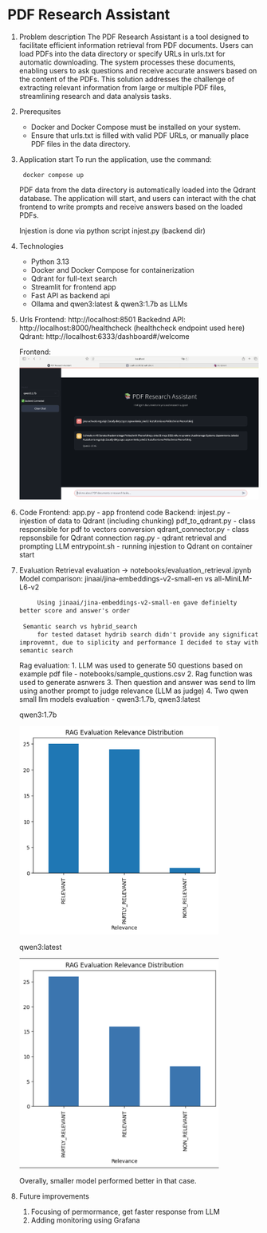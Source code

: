 # PDF Research Assistant

1. Problem description
    The PDF Research Assistant is a tool designed to facilitate efficient information retrieval from PDF documents. Users can load PDFs into the data directory or specify URLs in urls.txt for automatic downloading. The system processes these documents, enabling users to ask questions and receive accurate answers based on the content of the PDFs. This solution addresses the challenge of extracting relevant information from large or multiple PDF files, streamlining research and data analysis tasks.

2. Prerequsites
    - Docker and Docker Compose must be installed on your system.
    - Ensure that urls.txt is filled with valid PDF URLs, or manually place PDF files in the data directory.

3. Application start
    To run the application, use the command:

        docker compose up

    PDF data from the data directory is automatically loaded into the Qdrant database. The application will start, and users can interact with the chat frontend to write prompts and receive answers based on the loaded PDFs.

    Injestion is done via python script injest.py (backend dir)

4. Technologies
    - Python 3.13
    - Docker and Docker Compose for containerization
    - Qdrant for full-text search
    - Streamlit for frontend app
    - Fast API as backend api
    - Ollama and qwen3:latest & qwen3:1.7b as LLMs

5. Urls
    Frontend: http://localhost:8501
    Backednd API: http://localhost:8000/healthcheck (healthcheck endpoint used here)
    Qdrant: http://localhost:6333/dashboard#/welcome

    Frontend:
        ![alt text](images/image.png)

6. Code
    Frontend:
        app.py - app frontend code
    Backend:
        injest.py - injestion of data to Qdrant (including chunking)
        pdf_to_qdrant.py - class responsible for pdf to vectors conversion
        qdrant_connector.py - class repsonsbile for Qdrant connection
        rag.py - qdrant retrieval and prompting LLM
        entrypoint.sh - running injestion to Qdrant on container start

7. Evaluation
    Retrieval evaluation -> notebooks/evaluation_retrieval.ipynb
        Model comparison:
            jinaai/jina-embeddings-v2-small-en vs all-MiniLM-L6-v2

            Using jinaai/jina-embeddings-v2-small-en gave definielty better score and answer's order

        Semantic search vs hybrid_search
            for tested dataset hydrib search didn't provide any significat improvemnt, due to siplicity and performance I decided to stay with semantic search

    Rag evaluation:
        1. LLM was used to generate 50 questions based on example pdf file - notebooks/sample_qustions.csv
        2. Rag function was used to generate asnwers
        3. Then question and answer was send to llm using another prompt to judge relevance (LLM as judge)
        4. Two qwen small llm models evaluation - qwen3:1.7b, qwen3:latest

    qwen3:1.7b

      <img src="images/rag1.png" width="400">

    qwen3:latest
 
      <img src="images/rag2.png" width="400">

    Overally, smaller model performed better in that case.

8. Future improvements
    1. Focusing of permormance, get faster response from LLM
    2. Adding monitoring using Grafana